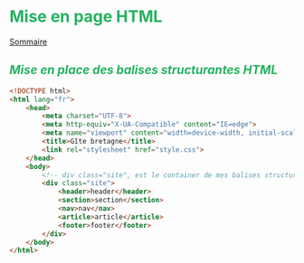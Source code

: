 # <div style="color: #26B260">**Mise en page HTML**</div>

[Sommaire](./00-Sommaire.md)

## <div style="color: #26B260">*Mise en place des balises structurantes HTML*</div>

```html
<!DOCTYPE html>
<html lang="fr">
    <head>
        <meta charset="UTF-8">
        <meta http-equiv="X-UA-Compatible" content="IE=edge">
        <meta name="viewport" content="width=device-width, initial-scale=1.0">
        <title>Gîte bretagne</title>
        <link rel="stylesheet" href="style.css">
    </head>
    <body>
        <!-- div class="site", est le container de mes balises structurantes-->
        <div class="site">
            <header>header</header>
            <section>section</section>
            <nav>nav</nav>
            <article>article</article>
            <footer>footer</footer>
        </div>
    </body>
</html>
```
